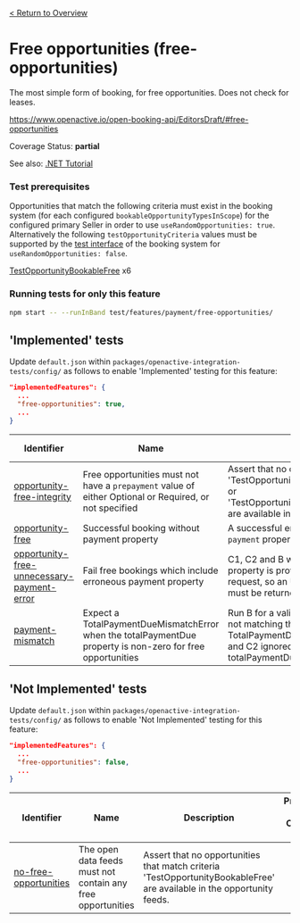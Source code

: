 [< Return to Overview](../../README.md)
# Free opportunities (free-opportunities)

The most simple form of booking, for free opportunities. Does not check for leases.


https://www.openactive.io/open-booking-api/EditorsDraft/#free-opportunities

Coverage Status: **partial**

See also: [.NET Tutorial](https://tutorials.openactive.io/open-booking-sdk/quick-start-guide/storebookingengine/day-5-b-and-delete-order)
### Test prerequisites
Opportunities that match the following criteria must exist in the booking system (for each configured `bookableOpportunityTypesInScope`) for the configured primary Seller in order to use `useRandomOpportunities: true`. Alternatively the following `testOpportunityCriteria` values must be supported by the [test interface](https://openactive.io/test-interface/) of the booking system for `useRandomOpportunities: false`.

[TestOpportunityBookableFree](https://openactive.io/test-interface#TestOpportunityBookableFree) x6


### Running tests for only this feature

```bash
npm start -- --runInBand test/features/payment/free-opportunities/
```



## 'Implemented' tests

Update `default.json` within `packages/openactive-integration-tests/config/` as follows to enable 'Implemented' testing for this feature:

```json
"implementedFeatures": {
  ...
  "free-opportunities": true,
  ...
}
```

| Identifier | Name | Description | Prerequisites per Opportunity Type |
|------------|------|-------------|---------------|
| [opportunity-free-integrity](./implemented/opportunity-free-integrity-test.js) | Free opportunities must not have a `prepayment` value of either Optional or Required, or not specified | Assert that no opportunities that match criteria 'TestOpportunityBookableFreePrepaymentOptional' or 'TestOpportunityBookableFreePrepaymentRequired' are available in the opportunity feeds. |  |
| [opportunity-free](./implemented/opportunity-free-test.js) | Successful booking without payment property | A successful end to end booking without the `payment` property included. | [TestOpportunityBookableFree](https://openactive.io/test-interface#TestOpportunityBookableFree) x2 |
| [opportunity-free-unnecessary-payment-error](./implemented/opportunity-free-unnecessary-payment-error-test.js) | Fail free bookings which include erroneous payment property | C1, C2 and B with payment property: payment property is provided but not expected in the request, so an UnnecessaryPaymentDetailsError must be returned. | [TestOpportunityBookableFree](https://openactive.io/test-interface#TestOpportunityBookableFree) x2 |
| [payment-mismatch](./implemented/payment-mismatch-test.js) | Expect a TotalPaymentDueMismatchError when the totalPaymentDue property is non-zero for free opportunities | Run B for a valid opportunity, with totalPaymentDue not matching the value returned by C2, expecting a TotalPaymentDueMismatchError to be returned (C1 and C2 ignored as they do not have totalPaymentDue) | [TestOpportunityBookableFree](https://openactive.io/test-interface#TestOpportunityBookableFree) x2 |



## 'Not Implemented' tests


Update `default.json` within `packages/openactive-integration-tests/config/` as follows to enable 'Not Implemented' testing for this feature:

```json
"implementedFeatures": {
  ...
  "free-opportunities": false,
  ...
}
```

| Identifier | Name | Description | Prerequisites per Opportunity Type |
|------------|------|-------------|---------------|
| [no-free-opportunities](./not-implemented/no-free-opportunities-test.js) | The open data feeds must not contain any free opportunities | Assert that no opportunities that match criteria 'TestOpportunityBookableFree' are available in the opportunity feeds. |  |
